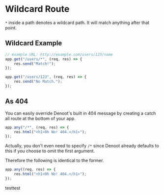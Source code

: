 # Wildcard Route

`*` inside a path denotes a wildcard path. It will match anything after that point.
## Wildcard Example
```ts
// example URL: http://example.com/users/123/name
app.get("/users/*", (req, res) => {
    res.send("Match!");
});

app.get("/users/123", (req, res) => {
    res.send("No Match.");
});
```

## As 404

You can easily override Denoot's built in 404 message by creating a catch all route at the bottom of your app.
```ts
app.any("/*", (req, res) => {
    res.html("<h1>Oh No! 404.</h1>");
});
```

Actually, you don't even need to specify `/*` since Denoot already defaults to this if you choose to omit the first argument.

Therefore the following is identical to the former.

```ts
app.any((req, res) => {
    res.html("<h1>Oh No! 404.</h1>");
});
```

testtest
